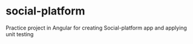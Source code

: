 # social-platform
Practice project in Angular for creating Social-platform app and applying unit testing
